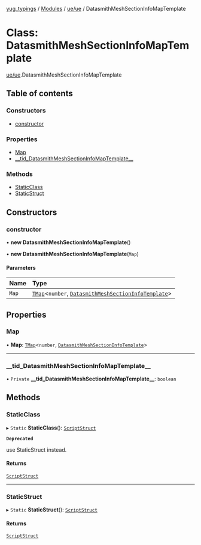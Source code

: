 [yug_typings](../README.md) / [Modules](../modules.md) / [ue/ue](../modules/ue_ue.md) / DatasmithMeshSectionInfoMapTemplate

# Class: DatasmithMeshSectionInfoMapTemplate

[ue/ue](../modules/ue_ue.md).DatasmithMeshSectionInfoMapTemplate

## Table of contents

### Constructors

- [constructor](ue_ue.DatasmithMeshSectionInfoMapTemplate.md#constructor)

### Properties

- [Map](ue_ue.DatasmithMeshSectionInfoMapTemplate.md#map)
- [\_\_tid\_DatasmithMeshSectionInfoMapTemplate\_\_](ue_ue.DatasmithMeshSectionInfoMapTemplate.md#__tid_datasmithmeshsectioninfomaptemplate__)

### Methods

- [StaticClass](ue_ue.DatasmithMeshSectionInfoMapTemplate.md#staticclass)
- [StaticStruct](ue_ue.DatasmithMeshSectionInfoMapTemplate.md#staticstruct)

## Constructors

### constructor

• **new DatasmithMeshSectionInfoMapTemplate**()

• **new DatasmithMeshSectionInfoMapTemplate**(`Map`)

#### Parameters

| Name | Type |
| :------ | :------ |
| `Map` | [`TMap`](../interfaces/ue_puerts.TMap.md)<`number`, [`DatasmithMeshSectionInfoTemplate`](ue_ue.DatasmithMeshSectionInfoTemplate.md)\> |

## Properties

### Map

• **Map**: [`TMap`](../interfaces/ue_puerts.TMap.md)<`number`, [`DatasmithMeshSectionInfoTemplate`](ue_ue.DatasmithMeshSectionInfoTemplate.md)\>

___

### \_\_tid\_DatasmithMeshSectionInfoMapTemplate\_\_

• `Private` **\_\_tid\_DatasmithMeshSectionInfoMapTemplate\_\_**: `boolean`

## Methods

### StaticClass

▸ `Static` **StaticClass**(): [`ScriptStruct`](ue_ue.ScriptStruct.md)

**`Deprecated`**

use StaticStruct instead.

#### Returns

[`ScriptStruct`](ue_ue.ScriptStruct.md)

___

### StaticStruct

▸ `Static` **StaticStruct**(): [`ScriptStruct`](ue_ue.ScriptStruct.md)

#### Returns

[`ScriptStruct`](ue_ue.ScriptStruct.md)
